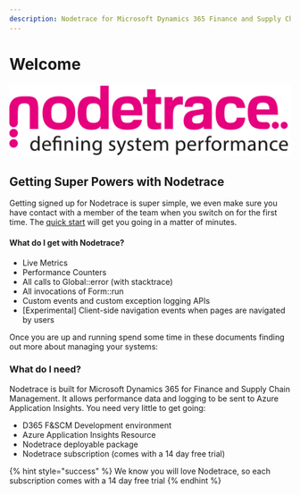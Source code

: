 ```yaml
---
description: Nodetrace for Microsoft Dynamics 365 Finance and Supply Chain Management
---
```


# Welcome

![](.gitbook/assets/nodetrace-pink_black.jpg)

## Getting Super Powers with Nodetrace

Getting signed up for Nodetrace is super simple, we even make sure you have contact with a member of the team when you switch on for the first time. The [quick start](quick-start-guide.md) will get you going in a matter of minutes. 

#### What do I get with Nodetrace?

* Live Metrics
* Performance Counters
* All calls to Global::error \(with stacktrace\)
* All invocations of Form::run
* Custom events and custom exception logging APIs
* \[Experimental\] Client-side navigation events when pages are navigated by users

Once you are up and running spend some time in these documents finding out more about managing your systems:

### What do I need?

Nodetrace is built for Microsoft Dynamics 365 for Finance and Supply Chain Management. It allows performance data and logging to be sent to Azure Application Insights. You need very little to get going:

* D365 F&SCM Development environment 
* Azure Application Insights Resource
* Nodetrace deployable package
* Nodetrace subscription \(comes with a 14 day free trial\)

{% hint style="success" %}
 We know you will love Nodetrace, so each subscription comes with a 14 day free trial
{% endhint %}

